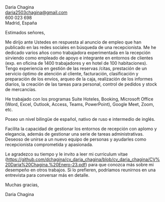 Daria Chagina  
daria2503chagina@gmail.com  
600 023 698  
Madrid, España  

  
  
Estimados señores,

Me dirijo ante Ustedes en respuesta al anuncio de empleo que han publicado en las redes sociales en búsqueda de una recepcionista. Me he dedicado varios años como trabajadora experimentada en la recepción sirviendo como empleado de apoyo e integrante en entornos de clientes (exp. en oficina de 1400 trabajadores y en hotel de 100 habitaciones). Tengo experiencia en gestión de las reservas /citas, prestación de un servicio óptimo de atención al cliente, facturación, clasificación y preparación de los envíos, arqueo de la caja, realización de los informes diarios, la creación de las tareas para personal, control de pedidos y stock de mercancías. 

He trabajado con los programas Suite Hoteles, Booking, Microsoft Office (Word, Excel, Outlook, Access, Teams, PowerPoint), Google Meet, Zoom, etc. 

Poseo un nivel bilingüe de español, nativo de ruso e intermedio de inglés.

Facilita la capacidad de gestionar los entornos de recepción con aplomo y elegancia, además de gestionar una serie de tareas administrativas. Deseoso de unirse a un nuevo equipo de personas y ayudarles como recepcionista comprometida y apasionada.

Le agradezco su tiempo y le invito a leer mi curriculum vitae (https://github.com/dchagina/cv_daria_chagina/blob/cv_daria_chagina/CV%20Daria%20Chagina.%20Enero-23.pdf) para que conozca más sobre mi desempeño en otros trabajos. Si lo prefieren, podríamos reunirnos en una entrevista para conversar más en detalle. 

Muchas gracias,
  
  

Daria Chagina
